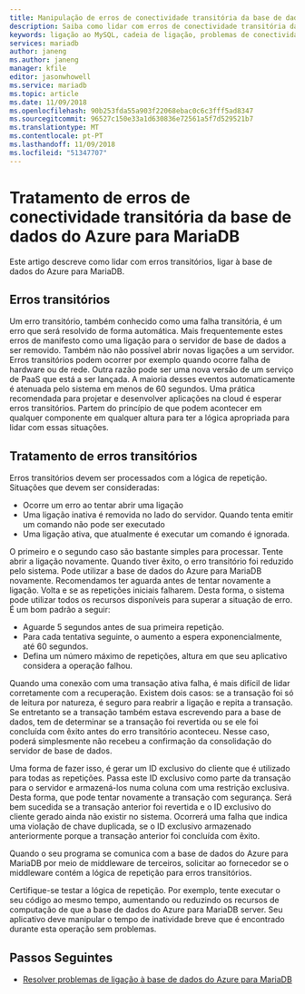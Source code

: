```yaml
---
title: Manipulação de erros de conectividade transitória da base de dados do Azure para MariaDB | Documentos da Microsoft
description: Saiba como lidar com erros de conectividade transitória da base de dados do Azure para MariaDB.
keywords: ligação ao MySQL, cadeia de ligação, problemas de conectividade, erro transitório, erro de ligação
services: mariadb
author: janeng
ms.author: janeng
manager: kfile
editor: jasonwhowell
ms.service: mariadb
ms.topic: article
ms.date: 11/09/2018
ms.openlocfilehash: 90b253fda55a903f22068ebac0c6c3fff5ad8347
ms.sourcegitcommit: 96527c150e33a1d630836e72561a5f7d529521b7
ms.translationtype: MT
ms.contentlocale: pt-PT
ms.lasthandoff: 11/09/2018
ms.locfileid: "51347707"
---
```

# <a name="handling-of-transient-connectivity-errors-for-azure-database-for-mariadb"></a>Tratamento de erros de conectividade transitória da base de dados do Azure para MariaDB

Este artigo descreve como lidar com erros transitórios, ligar à base de dados do Azure para MariaDB.

## <a name="transient-errors"></a>Erros transitórios

Um erro transitório, também conhecido como uma falha transitória, é um erro que será resolvido de forma automática. Mais frequentemente estes erros de manifesto como uma ligação para o servidor de base de dados a ser removido. Também não não possível abrir novas ligações a um servidor. Erros transitórios podem ocorrer por exemplo quando ocorre falha de hardware ou de rede. Outra razão pode ser uma nova versão de um serviço de PaaS que está a ser lançada. A maioria desses eventos automaticamente é atenuada pelo sistema em menos de 60 segundos. Uma prática recomendada para projetar e desenvolver aplicações na cloud é esperar erros transitórios. Partem do princípio de que podem acontecer em qualquer componente em qualquer altura para ter a lógica apropriada para lidar com essas situações.

## <a name="handling-transient-errors"></a>Tratamento de erros transitórios

Erros transitórios devem ser processados com a lógica de repetição. Situações que devem ser consideradas:

* Ocorre um erro ao tentar abrir uma ligação
* Uma ligação inativa é removida no lado do servidor. Quando tenta emitir um comando não pode ser executado
* Uma ligação ativa, que atualmente é executar um comando é ignorada.

O primeiro e o segundo caso são bastante simples para processar. Tente abrir a ligação novamente. Quando tiver êxito, o erro transitório foi reduzido pelo sistema. Pode utilizar a base de dados do Azure para MariaDB novamente. Recomendamos ter aguarda antes de tentar novamente a ligação. Volta e se as repetições iniciais falharem. Desta forma, o sistema pode utilizar todos os recursos disponíveis para superar a situação de erro. É um bom padrão a seguir:

* Aguarde 5 segundos antes de sua primeira repetição.
* Para cada tentativa seguinte, o aumento a espera exponencialmente, até 60 segundos.
* Defina um número máximo de repetições, altura em que seu aplicativo considera a operação falhou.

Quando uma conexão com uma transação ativa falha, é mais difícil de lidar corretamente com a recuperação. Existem dois casos: se a transação foi só de leitura por natureza, é seguro para reabrir a ligação e repita a transação. Se entretanto se a transação também estava escrevendo para a base de dados, tem de determinar se a transação foi revertida ou se ele foi concluída com êxito antes do erro transitório aconteceu. Nesse caso, poderá simplesmente não recebeu a confirmação da consolidação do servidor de base de dados.

Uma forma de fazer isso, é gerar um ID exclusivo do cliente que é utilizado para todas as repetições. Passa este ID exclusivo como parte da transação para o servidor e armazená-los numa coluna com uma restrição exclusiva. Desta forma, que pode tentar novamente a transação com segurança. Será bem sucedida se a transação anterior foi revertida e o ID exclusivo do cliente gerado ainda não existir no sistema. Ocorrerá uma falha que indica uma violação de chave duplicada, se o ID exclusivo armazenado anteriormente porque a transação anterior foi concluída com êxito.

Quando o seu programa se comunica com a base de dados do Azure para MariaDB por meio de middleware de terceiros, solicitar ao fornecedor se o middleware contém a lógica de repetição para erros transitórios.

Certifique-se testar a lógica de repetição. Por exemplo, tente executar o seu código ao mesmo tempo, aumentando ou reduzindo os recursos de computação de que a base de dados do Azure para MariaDB server. Seu aplicativo deve manipular o tempo de inatividade breve que é encontrado durante esta operação sem problemas.

## <a name="next-steps"></a>Passos Seguintes

* [Resolver problemas de ligação à base de dados do Azure para MariaDB](howto-troubleshoot-common-connection-issues.md)
